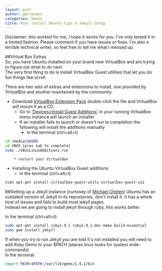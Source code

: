 ```yaml
---
layout: post
author: gmclendon
categories: howto
title: Post install Ubuntu tips & Jekyll setup 
---
```


Disclaimer: this worked for me, I hope it works for you. I've only tested it in a limited fashion. Please comment if you have issues or fixes. I'm also a terrible technical writer, so feel free to tell me what I messed up.

##Virtual Box Extras  
So, you have Ubuntu installed on your brand new VirtualBox and are trying to figure out what to do next.  
The very first thing to do is install VirtualBox Guest utilities that let you do fun things like scroll.

There are two sets of extras and extensions to install, one provided by VirtualBox and another maintained by the community.  
* Download [VirtualBox Extension Pack](http://download.virtualbox.org/virtualbox/4.2.16/Oracle_VM_VirtualBox_Extension_Pack-4.2.16-86992.vbox-extpack) double click the file and VirtualBox will mount it as a CD.
 	*  Go to ['Devices>Install Guest Additions'](http://i.imgur.com/qOezy1M.png) in your running VirtualBox menu instance will launch an installer 
	*  If an installer fails to launch or doesn't run to completion the following will install the additions manually
		* in the terminal (ctrl+alt+t)  

```bash  
cd /media/$USER  
cd VBOX {pres tab to complete}  
sudo ./VBoxLinuxAdditions.run  
```  

		* restart your VirtualBox
* Installing the Ubuntu VirtualBox Guest additions:
	* in the terminal (ctrl+alt+t)  

```bash  
sudo apt-get install virtualbox-guest-utils virtualbox-guest-x11    
```    


##Setting up a Jekyll instance  (curtosey of [Michael Chelen](http://michaelchelen.net/articles/install-jekyll-ubuntu-12-10.html))
Ubuntu has an outdated version of Jekyll in its repositories, don't install it. It has a whole host of issues and fails to build most jekyll pages.  
Instead we are going to install jekyll through ruby, this works better.

In the terminal (ctrl+alt+t):
```bash
sudo apt-get install ruby1.9.1 ruby1.9.1-dev make build-essential  
sudo gem install jekyll  
```  

If when you try to run Jekyll you are told it's not installed you will need to add Ruby Gems to your $PATH (places linux looks for system wide-commands)  
	In the terminal:
```bash
export PATH=$PATH:/var/lib/gems/1.9.1/bin
```
